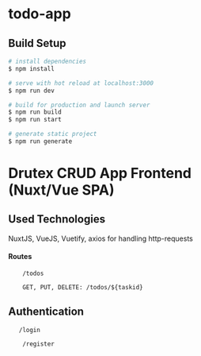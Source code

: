 # todo-app

## Build Setup

```bash
# install dependencies
$ npm install

# serve with hot reload at localhost:3000
$ npm run dev

# build for production and launch server
$ npm run build
$ npm run start

# generate static project
$ npm run generate
```


# Drutex CRUD App Frontend (Nuxt/Vue SPA)


## Used Technologies

NuxtJS, VueJS, Vuetify, axios for handling http-requests


#### Routes

```http
    /todos
```

```http
    GET, PUT, DELETE: /todos/${taskid}
```
## Authentication

```http
   /login
```
```http
    /register
```

